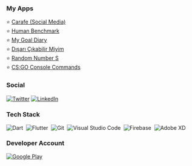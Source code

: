 ### My Apps

:star: [Carafe (Social Media)](https://play.google.com/store/apps/details?id=com.bluecannibal.carafe&hl=tr&gl=US)  
:star: [Human Benchmark](https://play.google.com/store/apps/details?id=com.bluecannibal.human_benchmark&hl=tr&gl=US)  
:star: [My Goal Diary](https://play.google.com/store/apps/details?id=com.diary.mygoaldiary)  
:star: [Dışarı Çıkabilir Miyim](https://play.google.com/store/apps/details?id=com.burak.darkabilirmiyim)  
:star: [Random Number S](https://play.google.com/store/apps/details?id=com.burak.randomnumbers)  
:star: [CS:GO Console Commands](https://play.google.com/store/apps/details?id=com.cscommands.csgoconsolecommands)

### Social
<p align="left">
<a href="https://twitter.com/BurakByln0" target="blank"><img align="center" src="https://img.shields.io/badge/Twitter-1DA1F2?style=flat&logo=twitter&logoColor=white" alt="Twitter" /></a>
<a href="https://www.linkedin.com/in/burak-baylan-0395bb201/" target="blank"><img align="center" src="https://img.shields.io/badge/LinkedIn-0077B5?style=flat&logo=linkedin&logoColor=white" alt="LinkedIn" /></a>
</p>

### Tech Stack
![Dart](https://img.shields.io/badge/Dart-05122A?style=flat&logo=dart&logoColor=29B6F6)&nbsp;
![Flutter](https://img.shields.io/badge/Flutter-05122A?style=flat&logo=flutter&logoColor=02569B)&nbsp;
![Git](https://img.shields.io/badge/-Git-05122A?style=flat&logo=git)&nbsp;
![Visual Studio Code](https://img.shields.io/badge/-Visual%20Studio%20Code-05122A?style=flat&logo=visual-studio-code&logoColor=007ACC)&nbsp;
![Firebase](https://img.shields.io/badge/firebase-ffca28?style=flat&logo=firebase&logoColor=black)&nbsp;
![Adobe XD](https://img.shields.io/badge/Adobe%20XD-470137?style=flat&logo=Adobe%20XD&logoColor=#FF61F6)&nbsp;

### Developer Account
  <a href="https://play.google.com/store/apps/developer?id=Blue+Cannibal" target="blank"><img align="center" src="https://img.shields.io/badge/Google_Play-414141?style=flat&logo=google-play&logoColor=white" alt="Google Play" /></a>
</p>
